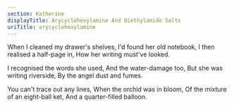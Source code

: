 ```yaml
---
section: Katherine
displayTitle: Arycyclohexylamine And Diethylamide Salts
uriTitle: arycyclohexylamine
---
```


When I cleaned my drawer's shelves,
I'd found her old notebook,
I then realised a half-page in,
How her writing must've looked.

I recognised the words she used,
And the water-damage too,
But she was writing riverside,
By the angel dust and fumes.

You can't trace out any lines,
When the orchid was in bloom,
Of the mixture of an eight-ball ket,
And a quarter-filled balloon.
